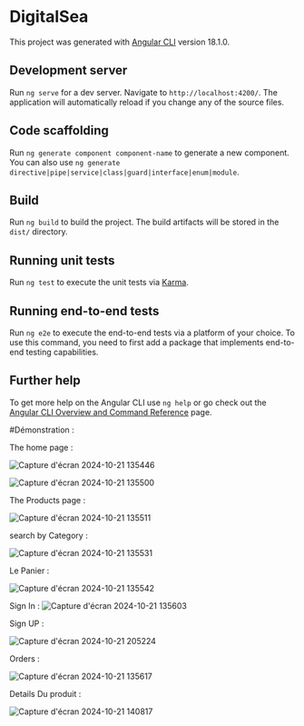 # DigitalSea

This project was generated with [Angular CLI](https://github.com/angular/angular-cli) version 18.1.0.

## Development server

Run `ng serve` for a dev server. Navigate to `http://localhost:4200/`. The application will automatically reload if you change any of the source files.

## Code scaffolding

Run `ng generate component component-name` to generate a new component. You can also use `ng generate directive|pipe|service|class|guard|interface|enum|module`.

## Build

Run `ng build` to build the project. The build artifacts will be stored in the `dist/` directory.

## Running unit tests

Run `ng test` to execute the unit tests via [Karma](https://karma-runner.github.io).

## Running end-to-end tests

Run `ng e2e` to execute the end-to-end tests via a platform of your choice. To use this command, you need to first add a package that implements end-to-end testing capabilities.

## Further help

To get more help on the Angular CLI use `ng help` or go check out the [Angular CLI Overview and Command Reference](https://angular.dev/tools/cli) page.

#Démonstration : 

The home page :

![Capture d'écran 2024-10-21 135446](https://github.com/user-attachments/assets/d5afa120-a97e-4335-98a4-b33541d15a54)

![Capture d'écran 2024-10-21 135500](https://github.com/user-attachments/assets/28fe7055-03a3-42a0-b1c5-a6f9eb40d0ba)


The Products page : 

![Capture d'écran 2024-10-21 135511](https://github.com/user-attachments/assets/5607ab65-9abf-48f6-8441-1e6588be1142)

search by Category :

![Capture d'écran 2024-10-21 135531](https://github.com/user-attachments/assets/36c65a62-d4b2-4211-b63f-71bbe198074b)


Le Panier : 

![Capture d'écran 2024-10-21 135542](https://github.com/user-attachments/assets/a246be6c-73f7-4cf6-ba8b-55bf0437c7cd)


Sign In : 
![Capture d'écran 2024-10-21 135603](https://github.com/user-attachments/assets/e045e514-b25b-4aa4-8241-436a6080c482)

Sign UP : 

![Capture d'écran 2024-10-21 205224](https://github.com/user-attachments/assets/1a92af0e-a7c6-42ef-9dac-70c2135e6f30)

Orders : 

![Capture d'écran 2024-10-21 135617](https://github.com/user-attachments/assets/33f7a2d0-019b-4cb7-9244-bdc30f039ddf)

Details Du produit : 

![Capture d'écran 2024-10-21 140817](https://github.com/user-attachments/assets/38ae1f48-c510-4d50-874d-e56820328555)












